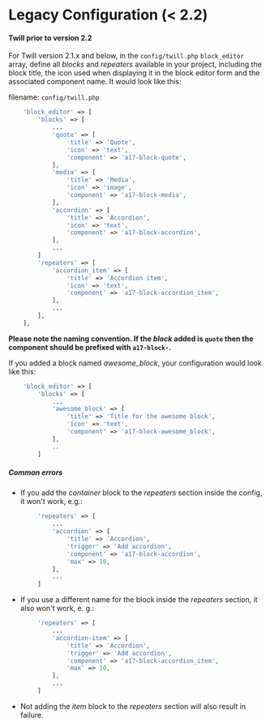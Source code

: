 # Legacy Configuration (< 2.2)

#### Twill prior to version 2.2

For Twill version 2.1.x and below, in the `config/twill.php` `block_editor` array, define all *blocks* and *repeaters* available in your project, including the block title, the icon used when displaying it in the block editor form and the associated component name. It would look like this:

filename: ```config/twill.php```
```php
    'block_editor' => [
        'blocks' => [
            ...
            'quote' => [
                'title' => 'Quote',
                'icon' => 'text',
                'component' => 'a17-block-quote',
            ],
            'media' => [
                'title' => 'Media',
                'icon' => 'image',
                'component' => 'a17-block-media',
            ],
            'accordion' => [
                'title' => 'Accordion',
                'icon' => 'text',
                'component' => 'a17-block-accordion',
            ],
            ...
        ]
        'repeaters' => [
            'accordion_item' => [
                'title' => 'Accordion item',
                'icon' => 'text',
                'component' => 'a17-block-accordion_item',
            ],
            ...
        ],
    ],
```

**Please note the naming convention. If the *block* added is `quote` then the component should be prefixed with `a17-block-`.**

If you added a block named *awesome_block*, your configuration would look like this:

```php
    'block_editor' => [
        'blocks' => [
            ...
            'awesome_block' => [
                'title' => 'Title for the awesome block',
                'icon' => 'text',
                'component' => 'a17-block-awesome_block',
            ],
            ..
        ]
```

##### Common errors
- If you add the *container* block to the _repeaters_ section inside the config, it won't work, e.g.:
```php
        'repeaters' => [
            ...
            'accordion' => [
                'title' => 'Accordion',
                'trigger' => 'Add accordion',
                'component' => 'a17-block-accordion',
                'max' => 10,
            ],
            ...
        ]
```

- If you use a different name for the block inside the _repeaters_ section, it also won't work, e. g.:
```php
        'repeaters' => [
            ...
            'accordion-item' => [
                'title' => 'Accordion',
                'trigger' => 'Add accordion',
                'component' => 'a17-block-accordion_item',
                'max' => 10,
            ],
            ...
        ]
```

- Not adding the *item* block to the _repeaters_ section will also result in failure.

